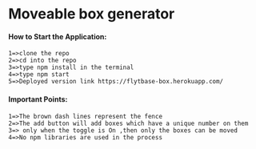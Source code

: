 #  Moveable box generator
#### How to Start the Application:
```
1=>clone the repo
2=>cd into the repo
3=>type npm install in the terminal
4=>type npm start
5=>Deployed version link https://flytbase-box.herokuapp.com/
```
#### Important Points:
```
1=>The brown dash lines represent the fence
2=>The add button will add boxes which have a unique number on them
3=> only when the toggle is On ,then only the boxes can be moved
4=>No npm libraries are used in the process
```
